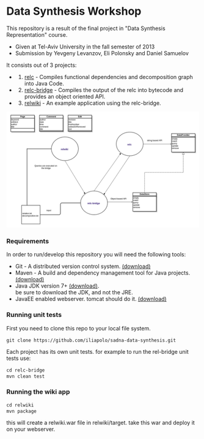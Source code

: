 Data Synthesis Workshop
=======================

This repository is a result of the final project in "Data Synthesis Representation" course.

- Given at Tel-Aviv University in the fall semester of 2013
- Submission by Yevgeny Levanzov, Eli Polonsky and Daniel Samuelov

It consists out of 3 projects:

* 1. [relc](relc) - Compiles functional dependencies and decomposition graph into Java Code.
* 2. [relc-bridge](relc-bridge) - Compiles the output of the relc into bytecode and provides an object oriented API.
* 3. [relwiki](relwiki) - An example application using the relc-bridge.

![UML](uml.png)

### Requirements ###

In order to run/develop this repository you will need the following tools:

- Git - A distributed version control system. [(download)](http://git-scm.com/)
- Maven - A build and dependency management tool for Java projects. [(download)](http://maven.apache.org/)
- Java JDK version 7+ [(download)](http://www.oracle.com/technetwork/java/javase/downloads/index.html).  
be sure to download the JDK, and not the JRE.
- JavaEE enabled webserver. tomcat should do it. [(download)](http://tomcat.apache.org/download-60.cgi)

### Running unit tests ###

First you need to clone this repo to your local file system.

    git clone https://github.com/iliapolo/sadna-data-synthesis.git

Each project has its own unit tests. for example to run the rel-bridge unit tests use:

    cd relc-bridge
    mvn clean test
    
### Running the wiki app ###

    cd relwiki
    mvn package
  
this will create a relwiki.war file in relwiki/target. take this war and deploy it on your webserver.




